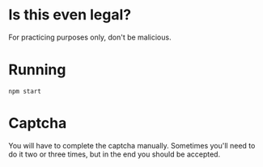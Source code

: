 # Is this even legal?

For practicing purposes only, don't be malicious.


# Running

```
npm start
```

# Captcha

You will have to complete the captcha manually. Sometimes you'll need to do it two or three times, but in the end you should be accepted.
